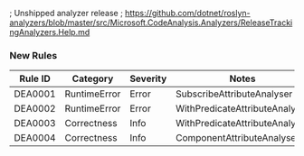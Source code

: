 ﻿; Unshipped analyzer release
; https://github.com/dotnet/roslyn-analyzers/blob/master/src/Microsoft.CodeAnalysis.Analyzers/ReleaseTrackingAnalyzers.Help.md

### New Rules
Rule ID | Category | Severity | Notes
--------|----------|----------|-------
DEA0001 | RuntimeError | Error | SubscribeAttributeAnalyser
DEA0002 | RuntimeError | Error | WithPredicateAttributeAnalyser
DEA0003 | Correctness | Info | WithPredicateAttributeAnalyser
DEA0004 | Correctness | Info | ComponentAttributeAnalyser